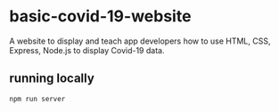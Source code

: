 # basic-covid-19-website
A website to display and teach app developers how to use HTML, CSS, Express, Node.js to display Covid-19 data.

## running locally
`npm run server`